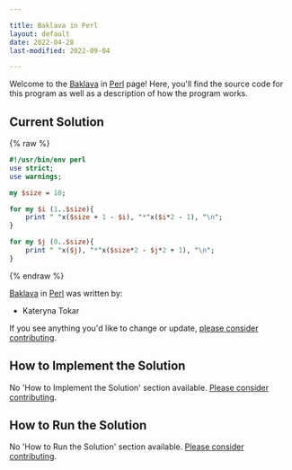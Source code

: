 ```yaml
---

title: Baklava in Perl
layout: default
date: 2022-04-28
last-modified: 2022-09-04

---
```


Welcome to the [Baklava](https://sampleprograms.io/projects/baklava) in [Perl](https://sampleprograms.io/languages/perl) page! Here, you'll find the source code for this program as well as a description of how the program works.

## Current Solution

{% raw %}

```perl
#!/usr/bin/env perl
use strict;
use warnings;

my $size = 10;

for my $i (1..$size){
    print " "x($size + 1 - $i), "*"x($i*2 - 1), "\n";
}

for my $j (0..$size){
    print " "x($j), "*"x($size*2 - $j*2 + 1), "\n";
}
```

{% endraw %}

[Baklava](https://sampleprograms.io/projects/baklava) in [Perl](https://sampleprograms.io/languages/perl) was written by:

- Kateryna Tokar

If you see anything you'd like to change or update, [please consider contributing](https://github.com/TheRenegadeCoder/sample-programs).

## How to Implement the Solution

No 'How to Implement the Solution' section available. [Please consider contributing](https://github.com/TheRenegadeCoder/sample-programs-website).

## How to Run the Solution

No 'How to Run the Solution' section available. [Please consider contributing](https://github.com/TheRenegadeCoder/sample-programs-website).